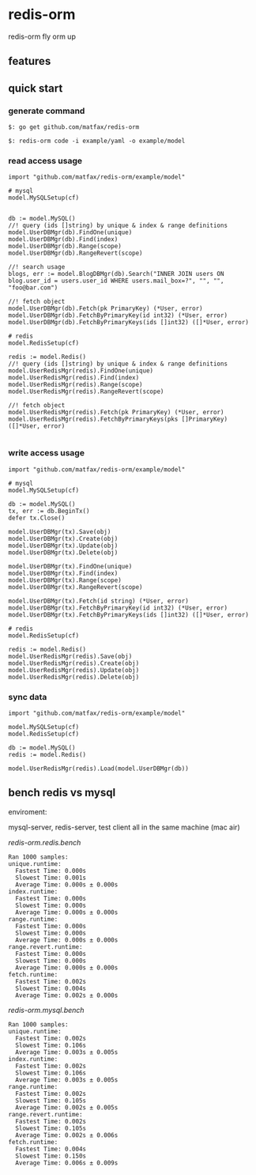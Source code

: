 # redis-orm

redis-orm fly orm up 

## features

## quick start

### generate command

````
$: go get github.com/matfax/redis-orm

$: redis-orm code -i example/yaml -o example/model

````

### read access usage

````
import "github.com/matfax/redis-orm/example/model"

# mysql
model.MySQLSetup(cf)


db := model.MySQL()
//! query (ids []string) by unique & index & range definitions
model.UserDBMgr(db).FindOne(unique)
model.UserDBMgr(db).Find(index)
model.UserDBMgr(db).Range(scope)
model.UserDBMgr(db).RangeRevert(scope)

//! search usage
blogs, err := model.BlogDBMgr(db).Search("INNER JOIN users ON blog.user_id = users.user_id WHERE users.mail_box=?", "", "", "foo@bar.com")

//! fetch object 
model.UserDBMgr(db).Fetch(pk PrimaryKey) (*User, error)
model.UserDBMgr(db).FetchByPrimaryKey(id int32) (*User, error)
model.UserDBMgr(db).FetchByPrimaryKeys(ids []int32) ([]*User, error)

# redis
model.RedisSetup(cf)

redis := model.Redis()
//! query (ids []string) by unique & index & range definitions
model.UserRedisMgr(redis).FindOne(unique)
model.UserRedisMgr(redis).Find(index)
model.UserRedisMgr(redis).Range(scope)
model.UserRedisMgr(redis).RangeRevert(scope)

//! fetch object 
model.UserRedisMgr(redis).Fetch(pk PrimaryKey) (*User, error)
model.UserRedisMgr(redis).FetchByPrimaryKeys(pks []PrimaryKey) ([]*User, error)


````

### write access usage

````
import "github.com/matfax/redis-orm/example/model"

# mysql
model.MySQLSetup(cf)

db := model.MySQL()
tx, err := db.BeginTx()
defer tx.Close()

model.UserDBMgr(tx).Save(obj)
model.UserDBMgr(tx).Create(obj)
model.UserDBMgr(tx).Update(obj)
model.UserDBMgr(tx).Delete(obj)

model.UserDBMgr(tx).FindOne(unique)
model.UserDBMgr(tx).Find(index)
model.UserDBMgr(tx).Range(scope)
model.UserDBMgr(tx).RangeRevert(scope)

model.UserDBMgr(tx).Fetch(id string) (*User, error)
model.UserDBMgr(tx).FetchByPrimaryKey(id int32) (*User, error)
model.UserDBMgr(tx).FetchByPrimaryKeys(ids []int32) ([]*User, error)

# redis
model.RedisSetup(cf)

redis := model.Redis()
model.UserRedisMgr(redis).Save(obj)
model.UserRedisMgr(redis).Create(obj)
model.UserRedisMgr(redis).Update(obj)
model.UserRedisMgr(redis).Delete(obj)

````

### sync data

````
import "github.com/matfax/redis-orm/example/model"

model.MySQLSetup(cf)
model.RedisSetup(cf)

db := model.MySQL()
redis := model.Redis()

model.UserRedisMgr(redis).Load(model.UserDBMgr(db))

````

## bench redis vs mysql

enviroment:
  
  mysql-server, redis-server, test client all in the same machine (mac air)

*redis-orm.redis.bench*
  
    Ran 1000 samples:
    unique.runtime:
      Fastest Time: 0.000s
      Slowest Time: 0.001s
      Average Time: 0.000s ± 0.000s
    index.runtime:
      Fastest Time: 0.000s
      Slowest Time: 0.000s
      Average Time: 0.000s ± 0.000s
    range.runtime:
      Fastest Time: 0.000s
      Slowest Time: 0.000s
      Average Time: 0.000s ± 0.000s
    range.revert.runtime:
      Fastest Time: 0.000s
      Slowest Time: 0.000s
      Average Time: 0.000s ± 0.000s
    fetch.runtime:
      Fastest Time: 0.002s
      Slowest Time: 0.004s
      Average Time: 0.002s ± 0.000s

*redis-orm.mysql.bench*
  
    Ran 1000 samples:
    unique.runtime:
      Fastest Time: 0.002s
      Slowest Time: 0.106s
      Average Time: 0.003s ± 0.005s
    index.runtime:
      Fastest Time: 0.002s
      Slowest Time: 0.106s
      Average Time: 0.003s ± 0.005s
    range.runtime:
      Fastest Time: 0.002s
      Slowest Time: 0.105s
      Average Time: 0.002s ± 0.005s
    range.revert.runtime:
      Fastest Time: 0.002s
      Slowest Time: 0.105s
      Average Time: 0.002s ± 0.006s
    fetch.runtime:
      Fastest Time: 0.004s
      Slowest Time: 0.150s
      Average Time: 0.006s ± 0.009s

